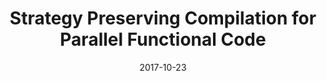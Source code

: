 ---
title: "Strategy Preserving Compilation for Parallel Functional Code"
collection: publications
type: "Technical Report"
date: 2017-10-23
authors: "Robert Atkey, Michel Steuwer, Sam Lindley, and Christophe Dubach"
venue: "Technical Report"
paperurl: '/files/publications/2017/arXiv-2017.pdf'
projects: ['Lift']
---